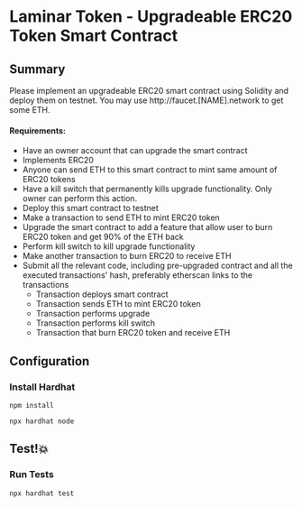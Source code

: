 # Laminar Token - Upgradeable ERC20 Token Smart Contract

## Summary

Please implement an upgradeable ERC20 smart contract using Solidity and deploy them on testnet.
You may use http://faucet.[NAME].network to get some ETH.

#### Requirements:
- Have an owner account that can upgrade the smart contract
- Implements ERC20
- Anyone can send ETH to this smart contract to mint same amount of ERC20 tokens
- Have a kill switch that permanently kills upgrade functionality. Only owner can perform this action.
- Deploy this smart contract to testnet
- Make a transaction to send ETH to mint ERC20 token
- Upgrade the smart contract to add a feature that allow user to burn ERC20 token and get 90% of the ETH back
- Perform kill switch to kill upgrade functionality
- Make another transaction to burn ERC20 to receive ETH
- Submit all the relevant code, including pre-upgraded contract and all the executed transactions' hash, preferably etherscan links to the transactions
  * Transaction deploys smart contract
  * Transaction sends ETH to mint ERC20 token
  * Transaction performs upgrade
  * Transaction performs kill switch
  * Transaction that burn ERC20 token and receive ETH

## Configuration

### Install Hardhat

```npm install```

```npx hardhat node```

## Test!💥

### Run Tests

```npx hardhat test```
